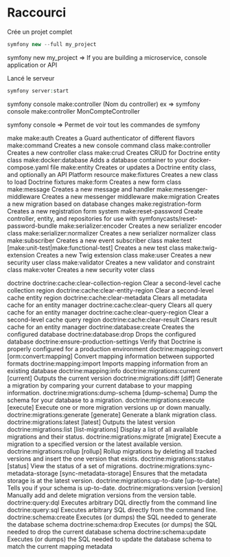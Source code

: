 # Raccourci

Crée un projet complet

```php
symfony new --full my_project
```


symfony new my_project          => If you are building a microservice, console application or API


Lancé le serveur

```php
symfony server:start
```


symfony console make:controller (Nom du controller)
ex => symfony console make:controller MonCompteController

symfony console                 => Permet de voir tout les commandes de symfony

make
  make:auth                                  Creates a Guard authenticator of different flavors
  make:command                               Creates a new console command class
  make:controller                            Creates a new controller class
  make:crud                                  Creates CRUD for Doctrine entity class
  make:docker:database                       Adds a database container to your docker-compose.yaml file
  make:entity                                Creates or updates a Doctrine entity class, and optionally an API Platform resource
  make:fixtures                              Creates a new class to load Doctrine fixtures
  make:form                                  Creates a new form class
  make:message                               Creates a new message and handler
  make:messenger-middleware                  Creates a new messenger middleware
  make:migration                             Creates a new migration based on database changes
  make:registration-form                     Creates a new registration form system
  make:reset-password                        Create controller, entity, and repositories for use with symfonycasts/reset-password-bundle
  make:serializer:encoder                    Creates a new serializer encoder class
  make:serializer:normalizer                 Creates a new serializer normalizer class
  make:subscriber                            Creates a new event subscriber class
  make:test                                  [make:unit-test|make:functional-test] Creates a new test class
  make:twig-extension                        Creates a new Twig extension class
  make:user                                  Creates a new security user class
  make:validator                             Creates a new validator and constraint class
  make:voter                                 Creates a new security voter class


doctrine
  doctrine:cache:clear-collection-region     Clear a second-level cache collection region
  doctrine:cache:clear-entity-region         Clear a second-level cache entity region
  doctrine:cache:clear-metadata              Clears all metadata cache for an entity manager
  doctrine:cache:clear-query                 Clears all query cache for an entity manager
  doctrine:cache:clear-query-region          Clear a second-level cache query region
  doctrine:cache:clear-result                Clears result cache for an entity manager
  doctrine:database:create                   Creates the configured database
  doctrine:database:drop                     Drops the configured database
  doctrine:ensure-production-settings        Verify that Doctrine is properly configured for a production environment
  doctrine:mapping:convert                   [orm:convert:mapping] Convert mapping information between supported formats
  doctrine:mapping:import                    Imports mapping information from an existing database
  doctrine:mapping:info
  doctrine:migrations:current                [current] Outputs the current version
  doctrine:migrations:diff                   [diff] Generate a migration by comparing your current database to your mapping information.
  doctrine:migrations:dump-schema            [dump-schema] Dump the schema for your database to a migration.
  doctrine:migrations:execute                [execute] Execute one or more migration versions up or down manually.
  doctrine:migrations:generate               [generate] Generate a blank migration class.
  doctrine:migrations:latest                 [latest] Outputs the latest version
  doctrine:migrations:list                   [list-migrations] Display a list of all available migrations and their status.
  doctrine:migrations:migrate                [migrate] Execute a migration to a specified version or the latest available version.
  doctrine:migrations:rollup                 [rollup] Rollup migrations by deleting all tracked versions and insert the one version that exists.
  doctrine:migrations:status                 [status] View the status of a set of migrations.
  doctrine:migrations:sync-metadata-storage  [sync-metadata-storage] Ensures that the metadata storage is at the latest version.
  doctrine:migrations:up-to-date             [up-to-date] Tells you if your schema is up-to-date.
  doctrine:migrations:version                [version] Manually add and delete migration versions from the version table.
  doctrine:query:dql                         Executes arbitrary DQL directly from the command line
  doctrine:query:sql                         Executes arbitrary SQL directly from the command line.
  doctrine:schema:create                     Executes (or dumps) the SQL needed to generate the database schema
  doctrine:schema:drop                       Executes (or dumps) the SQL needed to drop the current database schema
  doctrine:schema:update                     Executes (or dumps) the SQL needed to update the database schema to match the current mapping metadata